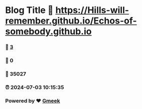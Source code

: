 # Blog Title :link: https://Hills-will-remember.github.io/Echos-of-somebody.github.io 
### :page_facing_up: [3](https://Hills-will-remember.github.io/Echos-of-somebody.github.io/tag.html) 
### :speech_balloon: 0 
### :hibiscus: 35027 
### :alarm_clock: 2024-07-03 10:15:35 
### Powered by :heart: [Gmeek](https://github.com/Meekdai/Gmeek)
